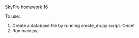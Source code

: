 SkyPro homework 16

To use:
1) Create a database file by running create_db.py script. Once!
2) Run main.py